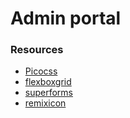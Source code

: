 # Admin portal

### Resources

- [Picocss](https://picocss.com/)
- [flexboxgrid](http://flexboxgrid.com/)
- [superforms](https://superforms.vercel.app/concepts/error-handling)
- [remixicon](https://remixicon.com/)
